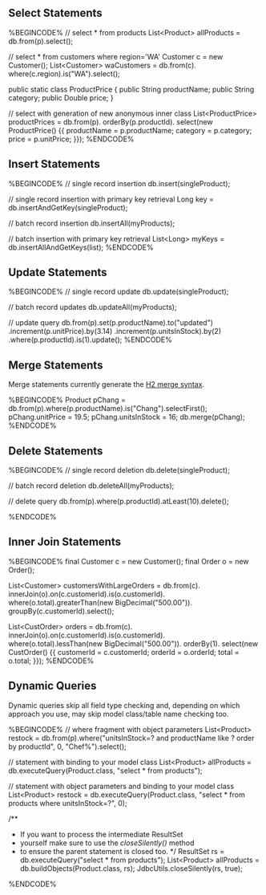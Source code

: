 ## Select Statements

%BEGINCODE%
// select * from products
List&lt;Product&gt; allProducts = db.from(p).select();

// select * from customers where region='WA'
Customer c = new Customer();
List&lt;Customer&gt; waCustomers = db.from(c). where(c.region).is("WA").select();

public static class ProductPrice {
	public String productName;
	public String category;
	public Double price;
}

// select with generation of new anonymous inner class
List&lt;ProductPrice&gt; productPrices =
    db.from(p).
    orderBy(p.productId).
    select(new ProductPrice() {{
        productName = p.productName;
        category = p.category;
        price = p.unitPrice;
    }});
%ENDCODE%

## Insert Statements

%BEGINCODE%
// single record insertion
db.insert(singleProduct);

// single record insertion with primary key retrieval
Long key = db.insertAndGetKey(singleProduct);

// batch record insertion
db.insertAll(myProducts);

// batch insertion with primary key retrieval
List&lt;Long&gt; myKeys = db.insertAllAndGetKeys(list);
%ENDCODE%

## Update Statements

%BEGINCODE%
// single record update
db.update(singleProduct);

// batch record updates
db.updateAll(myProducts);

// update query
db.from(p).set(p.productName).to("updated")
	.increment(p.unitPrice).by(3.14)
	.increment(p.unitsInStock).by(2)
	.where(p.productId).is(1).update();
%ENDCODE%

## Merge Statements
Merge statements currently generate the [H2 merge syntax](http://h2database.com/html/grammar.html#merge).
 
%BEGINCODE%
Product pChang = db.from(p).where(p.productName).is("Chang").selectFirst();
pChang.unitPrice = 19.5;
pChang.unitsInStock = 16;
db.merge(pChang);
%ENDCODE%

## Delete Statements

%BEGINCODE%
// single record deletion
db.delete(singleProduct);  

// batch record deletion
db.deleteAll(myProducts);

// delete query
db.from(p).where(p.productId).atLeast(10).delete();

%ENDCODE%

## Inner Join Statements

%BEGINCODE%
final Customer c = new Customer();
final Order o = new Order();

List&lt;Customer&gt; customersWithLargeOrders =
    db.from(c).
    innerJoin(o).on(c.customerId).is(o.customerId).
    where(o.total).greaterThan(new BigDecimal("500.00")).
    groupBy(c.customerId).select();


List&lt;CustOrder&gt; orders =
    db.from(c).
    innerJoin(o).on(c.customerId).is(o.customerId).
    where(o.total).lessThan(new BigDecimal("500.00")).
    orderBy(1).
    select(new CustOrder() {{
        customerId = c.customerId;
        orderId = o.orderId;
        total = o.total;
    }});
%ENDCODE%

## Dynamic Queries

Dynamic queries skip all field type checking and, depending on which approach you use, may skip model class/table name checking too.

%BEGINCODE%
// where fragment with object parameters
List&lt;Product&gt; restock = db.from(p).where("unitsInStock=? and productName like ? order by productId", 0, "Chef%").select();

// statement with binding to your model class
List&lt;Product&gt; allProducts = db.executeQuery(Product.class, "select * from products");

// statement with object parameters and binding to your model class
List&lt;Product&gt; restock = db.executeQuery(Product.class, "select * from products where unitsInStock=?", 0);

/**
 * If you want to process the intermediate ResultSet
 * yourself make sure to use the <i>closeSilently()</i> method 
 * to ensure the parent statement is closed too.
 */
ResultSet rs = db.executeQuery("select * from products");
List&lt;Product&gt; allProducts = db.buildObjects(Product.class, rs);
JdbcUtils.closeSilently(rs, true);

%ENDCODE%
